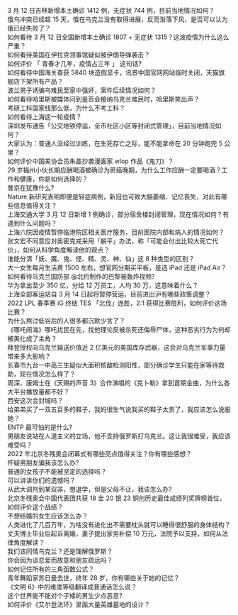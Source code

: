 3 月 12 日吉林新增本土确诊 1412 例，无症状 744 例，目前当地情况如何？  
俄乌冲突已经超 15 天，俄在乌克兰没有取得进展，反而渐落下风，是否可以认为俄已经失败了？  
如何看待 3 月 12 日全国新增本土确诊 1807 + 无症状 1315？这波疫情为什么这么严重？  
如何看待美国在伊拉克领事馆疑似被伊朗导弹袭击？  
如何评价 「 青春才几年，疫情占三年 」 这句话?  
如何看待中国海关查获 5840 块造假显卡，讯景中国官网网站临时关闭，天猫旗舰店下架所有产品？  
波兰男子诱骗乌难民至家中强奸，案件后续情况如何？  
如何看待哈里斯被媒体问到是否会接纳乌克兰难民时，哈里斯笑出声？  
考研工科国家线那么低，为什么不考工科？  
如何看待上海这一轮疫情？  
深圳发布通告「公交地铁停运，全市社区小区等封闭式管理」，目前当地情况如何？  
大家认为：普通人没经过训练，在生死存亡之际，能不能拿命在 20 分钟跑完 5 公里？  
如何评价中国美协会员朱晶抄袭漫画家 wlop 作品《鬼刀》？  
29 岁福州小伙长期应酬喝酒被确诊为肝癌晚期，为什么工作应酬一定要喝酒？工作和健康，你是如何选择的？  
普京在犹豫什么?  
Nature 新研究表明即便是轻症病例，新冠也可致大脑萎缩、记忆丧失，对此有哪些信息值得关注？  
上海交通大学 3 月 12 日新增 1 例确诊，部分宿舍楼封闭管理，现在情况如何？有遇到什么问题吗？  
上海六院因疫情暂停临港院区相关医疗服务，目前医院内部和病人的情况如何？  
张文宏不同意应对奥密克戎采用「躺平」办法，称「可能会付出比较大死亡代价」，如何从科学角度解读他的观点？  
谁能分清「妖、魔、鬼、怪、精、灵、神、仙」这 8 种类型的区别？  
大一女生每月生活费 1500 左右，想官网分期买平板，是选 iPad 还是 iPad Air？  
如何看待乌克兰国防部 @北约制作的巴黎被轰炸视频?  
华为拿出至少 350 亿，分给 12 万员工，人均 30 万，这意味着什么？  
上海全部客运站自 3 月 14 日起将暂停营运，目前进出沪有哪些政策调整？  
2022 LPL 春季赛 iG 终结 TES 「北伐」连胜，2:1 获得比赛胜利，如何评价这场比赛？  
为什么熬过低谷后的人很多都沉默少言了？  
《哪吒闹海》哪吒扰民在先，找他理论反被杀死还侮辱尸体，这种恶劣行为为何却被美化成了主角？  
拜登授权向乌克兰输送价值近 2 亿美元的美国库存武器，这会对乌克兰军事力量带来多大影响？  
长春市九台一中高三生疑似大面积核酸检测阳性，部分确诊学生只能在家等待救助，现在情况怎么样了？  
周深、康姆士在《天赐的声音 3》合作演唱的《克卜勒》拿到首期金曲，为什么各大平台播放量都不好？  
西安这次会封城吗？  
给弟弟买了一双五百多的鞋子，我妈很生气说我买的鞋子太贵了，我应该怎么说服她？  
ENTP 最可怕的是什么?  
男朋友说站在人道主义的立场，他不支持俄罗斯打乌克兰。这让我很难受，我应该难受吗？  
2022 年北京冬残奥会闭幕式有哪些亮点值得关注？你有哪些感想？  
怀疑男朋友骗我该怎么办?  
普通的女孩子不能被坚定的选择吗？  
可以讲讲你们的遗憾吗？  
从武大调剂到某双非，想退学，但是父母不让，我该怎么办?  
北京冬残奥会中国代表团共获 18 金 20 银 23 铜创历史最佳成绩列奖牌榜首位，如何评价这个战绩？  
不想结婚的女生应该怎么办？  
人类进化了几百万年，为啥没有进化出不需要枕头就可以睡得很舒服的身体结构？  
丈夫博士毕业后起诉离婚，妻子提出家务补偿 10 万元，法院予以支持，如何从法律角度解读？  
我们该同情乌克兰？还是理解俄罗斯？  
你会因为谈恋爱而故意和朋友疏远吗？  
如何记住所有的三角函数公式？  
青年舞蹈家苏日曼去世，终年 28 岁，你有哪些关于她的记忆？  
《文明 6》中的难度等级翻译成普通话怎么说？  
这个世界能不能对个子矮的男生少点恶意?  
如何评价《艾尔登法环》里面大量英雄墓地的设计？  
